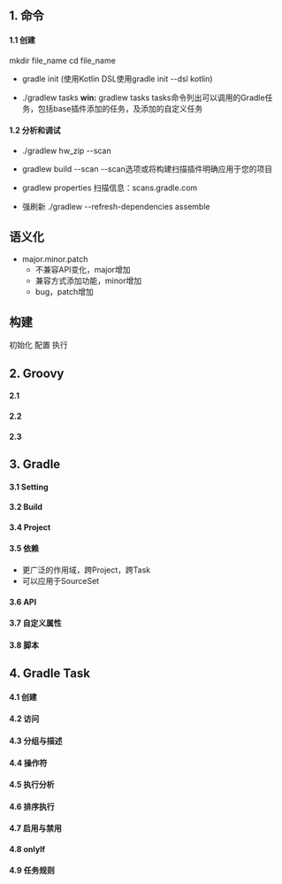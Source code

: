 ## 1. 命令

#### 1.1 创建

mkdir file_name
cd file_name
* gradle init
(使用Kotlin DSL使用gradle init --dsl kotlin)

* ./gradlew tasks
**win:** gradlew tasks
tasks命令列出可以调用的Gradle任务，包括base插件添加的任务，及添加的自定义任务


#### 1.2 分析和调试

* ./gradlew hw_zip --scan
* gradlew build --scan
--scan选项或将构建扫描插件明确应用于您的项目

* gradlew properties
 扫描信息：scans.gradle.com

* 强刷新
./gradlew --refresh-dependencies assemble

## 语义化
* major.minor.patch
    * 不兼容API变化，major增加
    * 兼容方式添加功能，minor增加
    * bug，patch增加


## 构建

初始化
配置
执行


## 2. Groovy
#### 2.1
#### 2.2
#### 2.3

## 3. Gradle
#### 3.1 Setting
#### 3.2 Build
#### 3.4 Project
#### 3.5 依赖
* 更广泛的作用域，跨Project，跨Task
* 可以应用于SourceSet
#### 3.6 API
#### 3.7 自定义属性
#### 3.8 脚本

## 4. Gradle Task
#### 4.1 创建
#### 4.2 访问
#### 4.3 分组与描述
#### 4.4 操作符
#### 4.5 执行分析
#### 4.6 排序执行
#### 4.7 启用与禁用
#### 4.8 onlyIf
#### 4.9 任务规则
